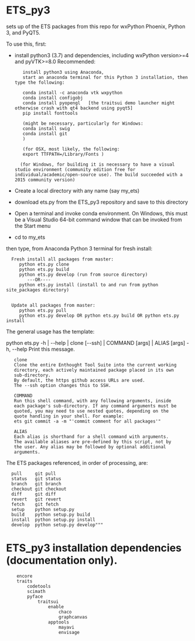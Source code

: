 # ETS_py3
sets up of the ETS packages from this repo for wxPython Phoenix, Python 3, and PyQT5.

To use this, first:
- install python3 (3.7) and dependencies, including wxPython version>=4 and pyVTK>=8.0
     Recommended:
     
         install python3 using Anaconda, 
         start an anaconda terminal for this Python 3 installation, then type the following:

         conda install -c anaconda vtk wxpython
         conda install configobj
         conda install pyopengl   [the traitsui demo launcher might otherwise crash with qt4 backend using pyqt5]
         pip install fonttools
         
         (might be necessary, particularly for Windows:
         conda install swig
         conda install git 
         ) 
         
         (for OSX, most likely, the following:
         export TTFPATH=/Library/Fonts )
         
        (for Windows, for building it is necessary to have a visual studio environment (community edition free for individual/academic/open-source use). The build succeeded with a 2015 community version) 
         
            
        
     
- Create a local directory with any name (say my_ets)
- download ets.py from the ETS_py3 repository and save to this directory
- Open a terminal and invoke conda environment. On Windows, this must be a Visual Studio 64-bit command window that can be invoked from the Start menu
- cd to my_ets

then type, from Anaconda Python 3 terminal for fresh install: 
  
      Fresh install all packages from master:
         python ets.py clone
         python ets.py build
         python ets.py develop (run from source directory) 
            ---OR---- 
         python ets.py install (install to and run from python site_packages directory)
         

      Update all packages from master:
         python ets.py pull
         python ets.py develop OR python ets.py build OR python ets.py install

The general usage has the template:

python ets.py -h | --help | clone [--ssh] | COMMAND [args] | ALIAS [args]
   -h, --help  Print this message.

       clone
       Clone the entire Enthought Tool Suite into the current working
       directory, each actively maintained package placed in its own
       sub-directory.
       By default, the https github access URLs are used.
       The --ssh option changes this to SSH.

       COMMAND
       Run this shell command, with any following arguments, inside
       each package's sub-directory. If any command arguments must be
       quoted, you may need to use nested quotes, depending on the
       quote handling in your shell. For example:
       ets git commit -a -m "'commit comment for all packages'"

       ALIAS
       Each alias is shorthand for a shell command with arguments.
       The available aliases are pre-defined by this script, not by
       the user. Any alias may be followed by optional additional
       arguments.

   The ETS packages referenced, in order of processing, are:

      pull     git pull
      status   git status
      branch   git branch
      checkout git checkout
      diff     git diff
      revert   git revert
      fetch    git fetch
      setup    python setup.py
      build    python setup.py build
      install  python setup.py install
      develop  python setup.py develop"""

ETS_py3 installation dependencies (documentation only).
======================================================================

        encore
        traits
            codetools
            scimath
            pyface
                traitsui
                    enable
                        chaco
                        graphcanvas
                    apptools
                        mayavi
                        envisage
